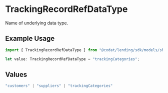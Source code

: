 # TrackingRecordRefDataType

Name of underlying data type.

## Example Usage

```typescript
import { TrackingRecordRefDataType } from "@codat/lending/sdk/models/shared";

let value: TrackingRecordRefDataType = "trackingCategories";
```

## Values

```typescript
"customers" | "suppliers" | "trackingCategories"
```